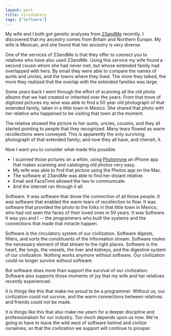 ```yaml
---
layout: post
title: Circulatory
tags: ["Software"]
---
```

My wife and I both got genetic analyses from [23andMe](https://www.23andme.com/) recently.  I discovered that my ancestry comes from Britain and Northern Europe.  My wife is Mexican, and she found that her ancestry is very diverse.  

One of the services of 23andMe is that they offer to connect you to relatives who have also used 23andMe.  Using this service my wife found a second cousin whom she had never met, but whose extended family had overlapped with hers.  By email they were able to compare the names of aunts and uncles, and the towns where they lived.  The more they talked, the more they realized that the overlap with the extended families was large.  

Some years back I went through the effort of scanning all the old photo albums that we had created or inherited over the years.  From that trove of digitized pictures my wive was able to find a 50 year old photograph of that extended family, taken in a little town in Mexico.  She shared that photo with her relative who happened to be visiting that town at the moment.  

The relative showed the picture to her aunts, uncles, cousins, and they all started pointing to people that they recognized.  Many tears flowed as warm recollections were conveyed.  This is apparently the only surviving photograph of that extended family; and now they all have, and cherish, it.

Now I want you to consider what made this possible.

 * I scanned those pictures on a whim, using [Photomyne](https://photomyne.com) an iPhone app that makes scanning and cataloging old photos very easy.
 * My wife was able to find that picture using the Photos app on the Mac.
 * The software at 23andMe was able to find her distant relative.
 * Email and FaceTime allowed the two to communicate.
 * And the internet ran through it all.
 
Software.  It was software that drove the connection of all those people.  It was software that enabled the warm tears of recollection to flow.  It was software that provided the photo to the folks in that little town in Mexico, who had not seen the faces of their loved ones in 50 years.  It was Software.  It was you and I -- the programmers who built the systems and the connections that made that miracle happen.

Software is the circulatory system of our civilization.  Software digests, filters, and sorts the constituents of the information stream.  Software routes the necessary element of that stream to the right places.  Software is the heart, the lungs, the vessels, the liver and kidneys, and the digestive system of our civilization.  Nothing works anymore without software.  Our civilization could no longer survive without software. 

But software does more than support the survival of our civilization.  Software also supports those moments of joy that my wife and her relatives recently experienced.  

It is things like this that make me proud to be a programmer.  Without us, our civilization could not survive, and the warm connections between relatives and friends could not be made.  

It is things like this that also make me yearn for a deeper discipline and professionalism for our industry.  Too much depends upon us now.  We're going to have to leave the wild west of software behind and civilize ourselves, so that the civilization we support will continue to prosper.
 

